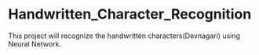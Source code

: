 # Handwritten_Character_Recognition
This project will recognize the handwritten characters(Devnagari) using Neural Network.
